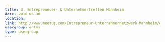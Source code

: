 ```yaml
---
title: 3. Entrepreneuer- & Unternehmertreffen Mannheim
date: 2016-06-30
location: 
link: http://www.meetup.com/Entrepreneur-Unternehmernetzwerk-Mannheim/events/231049910/
usergroup: entma
type: usergroup
---
```

